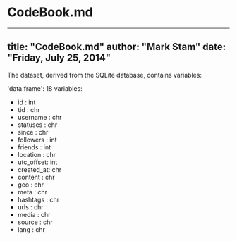 CodeBook.md
===========
---
title: "CodeBook.md"
author: "Mark Stam"
date: "Friday, July 25, 2014"
---

The dataset, derived from the SQLite database, contains variables:

'data.frame':  18 variables:
* id        : int
* tid       : chr
* username  : chr
* statuses  : chr
* since     : chr
* followers : int
* friends   : int
* location  : chr
* utc_offset: int
* created_at: chr
* content   : chr
* geo       : chr
* meta      : chr
* hashtags  : chr
* urls      : chr
* media     : chr
* source    : chr
* lang      : chr


